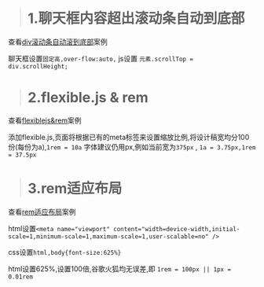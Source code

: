 > # 1.聊天框内容超出滚动条自动到底部
[div滚动条自动滚到底部]:(div滚动条自动滚到底部.html)
查看[div滚动条自动滚到底部]案例

聊天框设置`固定高,over-flow:auto,` js设置 `元素.scrollTop = div.scrollHeight;`

> # 2.flexible.js & rem
[flexiblejs&rem]:(flexiblejs&rem.html)
查看[flexiblejs&rem]案例

添加flexible.js,页面将根据已有的meta标签来设置缩放比例,将设计稿宽均分100份(每份为a),`1rem = 10a` 字体建议仍用px,例如当前宽为`375px` , `1a = 3.75px,1rem = 37.5px`

> # 3.rem适应布局
[rem适应布局]:(rem适应布局.html)
查看[rem适应布局]案例

html设置`<meta name="viewport" content="width=device-width,initial-scale=1,minimum-scale=1,maximum-scale=1,user-scalable=no" />`

css设置`html,body{font-size:625%}`

html设置625%,设置100倍,谷歌火狐均无误差,即 `1rem = 100px || 1px = 0.01rem`
